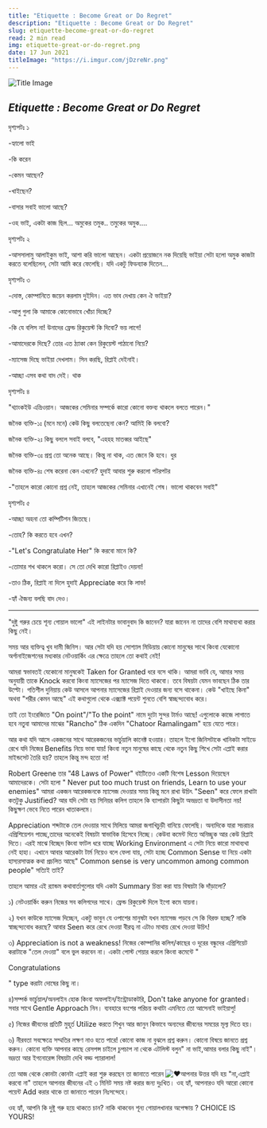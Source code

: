 ```yaml
---
title: "Etiquette : Become Great or Do Regret"
description: "Etiquette : Become Great or Do Regret"
slug: etiquette-become-great-or-do-regret
read: 2 min read
img: etiquette-great-or-do-regret.png
date: 17 Jun 2021
titleImage: "https://i.imgur.com/jDzreNr.png"
---
```


![Title Image](https://i.imgur.com/jDzreNr.png)

## *Etiquette : Become Great or Do Regret*

দৃশ্যপটঃ ১

-হ্যালো ভাই

-কি করেন

-কেমন আছেন?

-খাইছেন?

-বাসার সবাই ভালো আছে?

-ওহ ভাই, একটা কাজ ছিল... অমুকের তমুক.. তমুকের অমুক....

দৃশ্যপটঃ ২

-আসসালামু আলাইকুম ভাই, আশা করি ভালো আছেন। একটা প্রয়োজনে নক দিয়েছি ভাইয়া সেটা হলো অমুক কাজটা করতে বলেছিলেন, সেটা আমি করে ফেলেছি। যদি একটু ফিডব্যাক দিতেন...

দৃশ্যপটঃ ৩

-দোস্ত, কোম্পানিতে জয়েন করলাম দুইদিন। এত ভাব দেখায় কেন ঐ ভাইয়া?

-আপু গুলা কি আমাকে কোনোভাবে খোঁচা দিচ্ছে?

-কি যে বলিস না! উনাদের ফ্রেন্ড রিকুয়েস্ট কি দিবো? ভয় লাগে!

-আমাদেরকে দিছে? তোর এত ঠ্যাকা কেন রিকুয়েস্ট পাঠানো নিয়ে?

-ম্যাসেজ দিছে ভাইয়া দেখলাম। সিন করছি, রিপ্লাই দেইনাই।

-আচ্ছা এসব কথা বাদ দেই। থাক

দৃশ্যপটঃ ৪

"থ্যাংকইউ এভ্রিওয়ান। আজকের সেমিনার সম্পর্কে কারো কোনো বক্তব্য থাকলে বলতে পারেন।"

জনৈক ব্যক্তি-১ঃ (মনে মনে) কেউ কিছু বলতেছেনা কেন? আমিই কি বলবো?

জনৈক ব্যক্তি-২ঃ কিছু বললে সবাই বলবে, "এহহহ মাতব্বর আইছে"

জনৈক ব্যক্তি-৩ঃ প্রশ্ন তো অনেক আছে। কিন্তু না থাক, এত জেনে কি হবে। ধুর

জনৈক ব্যক্তি-৪ঃ শেষ করেনা কেন এখনো? হুদাই আবার শুরু করলো পটরপটর

-"তাহলে কারো কোনো প্রশ্ন নেই, তাহলে আজকের সেমিনার এখানেই শেষ। ভালো থাকবেন সবাই"

দৃশ্যপটঃ ৫

-আচ্ছা অহনা তো কম্পিটিশন জিতছে।

-তোহ? কি করতে হবে এখন?

-"Let's Congratulate Her" কি করবো মানে কি?

-তোমার শখ থাকলে করো। সে তো দেখি কারো রিপ্লাইও দেয়না!

-তাও ঠিক, রিপ্লাই না দিলে হুদাই Appreciate করে কি লাভ!

-হ্যাঁ ঐজন্য বলছি বাদ দেও।

--------------------------------------

"দুষ্টু গরুর চেয়ে শূন্য গোয়াল ভালো" এই লাইনটার ভাবানুবাদ কি জানেন? যারা জানেন না তাদের বেশি মাথাব্যথা করার কিছু নেই।

সময় আর ব্যক্তিত্ব খুব দামী জিনিস। আর সেটা যদি হয় সোশ্যাল মিডিয়ায় কোনো মানুষের সাথে কিংবা যেকোনো অর্গানাইজেশনের মধ্যকার নেটওয়ার্কিং এর ক্ষেত্রে তাহলে তো কথাই নেই!

আমরা স্বভাবতই যেকোনো মানুষকেই Taken for Granted ধরে বসে থাকি। আমরা ভাবি যে, আমার সময় অনুযায়ী তাকে Knock করবো কিংবা ম্যাসেজের পর ম্যাসেজ দিতে থাকবো। তবে বিষয়টা যেমন ভাবছেন ঠিক তার উল্টো। গতিশীল দুনিয়ায় কেউ আসলে আপনার ম্যাসেজের রিপ্লাই দেওয়ার জন্য বসে থাকেনা। কেউ "খাইছে কিনা" অথবা "শরীর কেমন আছে" এই কথাগুলো থেকে এক্স্যাক্ট পয়েন্ট শুনতে বেশি স্বাচ্ছন্দ্যবোধ করে।

তাই তো ইংরেজিতে "On point"/"To the point" নামে দুটো সুন্দর টার্মও আছে! এগুলোকে কাজে লাগাতে হবে নতুবা আমাদের মাঝের "Rancho" ঠিক একদিন "Chatoor Ramalingam" হয়ে যেতে পারে।

আর কথা যদি আসে একজনের সাথে আরেকজনের ভার্চুয়ালি কানেক্ট হওয়ার। তাহলে ইগো জিনিসটাকে খানিকটা সাইডে রেখে যদি নিজের Benefits নিয়ে ভাবা যায়! কিংবা নতুন মানুষের কাছে থেকে নতুন কিছু শিখে সেটা এপ্লাই করার মাইন্ডসেট তৈরি হয়? তাহলে কিন্তু মন্দ হতো না!

Robert Greene তার "48 Laws of Power" বইটিতেও একটি বিশেষ Lesson দিয়েছেন আমাদেরকে। সেটা হলো " Never put too much trust on friends, Learn to use your enemies" আমরা একজন আরেকজনকে ম্যাসেজ দেওয়ার সময় কিন্তু মনে রাখা উচিৎ "Seen" করে ফেলে রাখাটা কতটুকু Justified? আর যদি সেটা হয় সিনিয়র কলিগ তাহলে কি ব্যাপারটা কিছুটা অভদ্রতা বা উদাসীনতা নয়! কিছুক্ষণ ভেবে নিতে পারেন খাতাকলমে।

Appreciation শব্দটাকে তেল দেওয়ার সাথে মিলিয়ে আমরা জগাখিচুড়ী বানিয়ে ফেলেছি। অন্যদিকে যারা সচরাচর এপ্রিশিয়েশন পাচ্ছে,তাদের অনেকেই বিষয়টা স্বাভাবিক হিসেবে নিচ্ছে। কেউবা কমেন্ট দিতে অনিচ্ছুক আর কেউ রিপ্লাই দিতে। এরই মাঝে বিচ্ছেদ কিংবা ফাটল ধরে যাচ্ছে Working Environment এ সেটা নিয়ে কারো মাথাব্যথা নেই হাহা। এখানে আবার আরেকটা টার্ম নিয়েও বলে ফেলা যায়, সেটা হচ্ছে Common Sense যা নিয়ে একটা হাস্যরসাত্মক কথা প্রচলিত আছে" Common sense is very uncommon among common people" সত্যিই তাই?

তাহলে আমার এই র‍্যান্ডম কথাবার্তাগুলোর যদি একটা Summary চিন্তা করা যায় বিষয়টা কি দাঁড়ালো?

১) নেটওয়ার্কিং করুন নিজের সব কলিগদের সাথে। ফ্রেন্ড রিকুয়েস্ট দিলে ইগো কমে যায়না।

২) যখন কাউকে ম্যাসেজ দিচ্ছেন, একটু ভাবুন যে ওপাশের মানুষটা যখন ম্যাসেজ পড়বে সে কি বিরক্ত হচ্ছে? নাকি স্বাচ্ছন্দ্যবোধ করছে? আবার Seen করে রেখে দেওয়া বীরত্ব না এটাও মাথায় রেখে দেওয়া উচিৎ!

৩) Appreciation is not a weakness! নিজের কোম্পানির কলিগ/কাছের ও দূরের বন্ধুদের এপ্রিশিয়েট করাটাকে "তেল দেওয়া" বলে ভুল করবেন না। একটা পোস্ট শেয়ার করলে কিংবা কমেন্টে "

Congratulations

" type করাটা দোষের কিছু না।

৪)সম্পর্ক ভার্চুয়াল/অনলাইন হোক কিংবা অফলাইন/ইন্ট্রোডাকটরি, Don't take anyone for granted। সবার সাথে Gentle Approach নিন। ব্যবহারে বংশের পরিচয় কথাটা এমনিতে তো আসেনাই ভাইয়াপু!

৫) নিজের জীবনের প্রতিটি মুহূর্ত Utilize করতে শিখুন আর জানুন কিভাবে অন্যদের জীবনের সময়ের মূল্য দিতে হয়।

৬) নীরবতা সবক্ষেত্রে সম্মতির লক্ষণ নাও হতে পারে! কোনো কাজ না বুঝলে প্রশ্ন করুন। কোনো বিষয়ে জানতে প্রশ্ন করুন। কোনো ব্যক্তি আপনার কাছে রেসপন্স চাইলে চুপচাপ না থেকে এটলিস্ট বলুন" না ভাই,আমার বলার কিছু নাই"। ভদ্রতা আর ইগনোরেন্স বিষয়টা দেখি বড্ড প্যারালাল!

তো আজ থেকে কোনটা কোনটা এপ্লাই করা শুরু করছেন তা জানাতে পারেন ![♥](https://static.xx.fbcdn.net/images/emoji.php/v9/tac/1/16/2665.png)আপনার উত্তর যদি হয় "না,এপ্লাই করবো না" তাহলে আপনার জীবনের এই ৩ মিনিট সময় নষ্ট করার জন্য দুঃখিত। ওহ হ্যাঁ, আপনারও যদি আরো কোনো পয়েন্ট Add করার থাকে তা জানাতে পারেন নিঃসন্দেহে।

ওহ হ্যাঁ, আপনি কি দুষ্টু গরু হয়ে থাকতে চান? নাকি থাকবেন শূন্য গোয়ালখানার অপেক্ষায় ? CHOICE IS YOURS!
